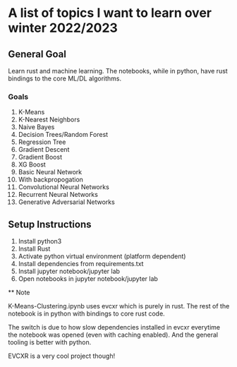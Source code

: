 # A list of topics I want to learn over winter 2022/2023

## General Goal

Learn rust and machine learning. The notebooks, while in python, have rust bindings to the core ML/DL algorithms.

### Goals

1. K-Means
2. K-Nearest Neighbors
3. Naive Bayes
4. Decision Trees/Random Forest
5. Regression Tree
6. Gradient Descent
7. Gradient Boost
8. XG Boost
9. Basic Neural Network
10. With backpropogation
11. Convolutional Neural Networks
12. Recurrent Neural Networks
13. Generative Adversarial Networks

## Setup Instructions

1. Install python3
2. Install Rust
3. Activate python virtual environment (platform dependent)
4. Install dependencies from requirements.txt
5. Install jupyter notebook/jupyter lab
6. Open notebooks in jupyter notebook/jupyter lab

\*\* Note

K-Means-Clustering.ipynb uses evcxr which is purely in rust. The rest of the notebook is in python with bindings to core rust code.

The switch is due to how slow dependencies installed in evcxr everytime the notebook was opened (even with caching enabled). And the general tooling is better with python.

EVCXR is a very cool project though!

